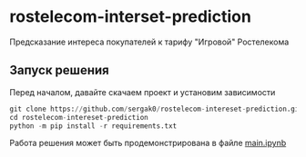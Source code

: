 # rostelecom-interset-prediction
Предсказание интереса покупателей к тарифу "Игровой" Ростелекома

## Запуск решения

Перед началом, давайте скачаем проект и установим зависимости

```python
git clone https://github.com/sergak0/rostelecom-intereset-prediction.git
cd rostelecom-intereset-prediction
python -m pip install -r requirements.txt
```

Работа решения может быть продемонстрирована в файле [main.ipynb](https://github.com/sergak0/rostelecom-intereset-prediction/blob/main/main.ipynb)
